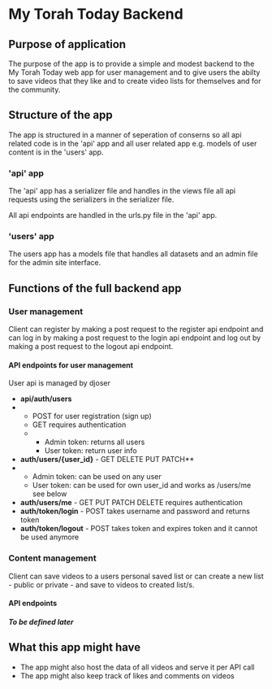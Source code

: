 # My Torah Today Backend

## Purpose of application

The purpose of the app is to provide a simple and modest backend to the My Torah Today web app for user management and to give users the abilty to save videos that they like and to create video lists for themselves and for the community.

## Structure of the app

The app is structured in a manner of seperation of conserns so all api related code is in the 'api' app and all user related app e.g. models of user content is in the 'users' app.

### 'api' app

The 'api' app has a serializer file and handles in the views file all api requests using the serializers in the serializer file.

All api endpoints are handled in the urls.py file in the 'api' app.

### 'users' app

The users app has a models file that handles all datasets and an admin file for the admin site interface.

## Functions of the full backend app

### User management

Client can register by making a post request to the register api endpoint and can log in by making a post request to the login api endpoint and log out by making a post request to the logout api endpoint.

#### API endpoints for user management

User api is managed by djoser

* **api/auth/users**
* * POST for user registration (sign up)
  * GET requires authentication
  * * Admin token: returns all users
    * User token: return user info
* **auth/users/{user_id}**  - GET DELETE PUT PATCH**
* * Admin token: can be used on any user
  * User token: can be used for own user_id and works as /users/me see below
* **auth/users/me**  -  GET PUT PATCH DELETE requires authentication
* **auth/token/login** - POST takes username and password and returns token
* **auth/token/logout** -  POST takes token and expires token and it cannot be used anymore

### Content management

Client can save videos to a users personal saved list or can create a new list - public or private - and save to videos to created list/s. 

#### API endpoints

##### To be defined later


## What this app might have


* The app might also host the data of all videos and serve it per API call
* The app might also keep track of likes and comments on videos
